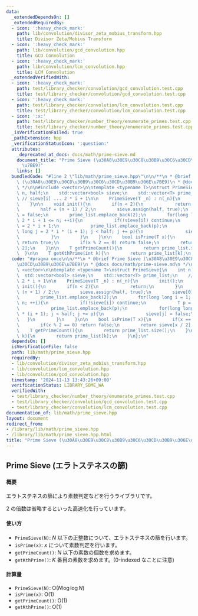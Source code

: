 ```yaml
---
data:
  _extendedDependsOn: []
  _extendedRequiredBy:
  - icon: ':heavy_check_mark:'
    path: lib/convolution/divisor_zeta_mobius_transform.hpp
    title: Divisor Zeta/Mobius Transform
  - icon: ':heavy_check_mark:'
    path: lib/convolution/gcd_convolution.hpp
    title: GCD Convolution
  - icon: ':heavy_check_mark:'
    path: lib/convolution/lcm_convolution.hpp
    title: LCM Convolution
  _extendedVerifiedWith:
  - icon: ':heavy_check_mark:'
    path: test/library_checker/convolution/gcd_convolution.test.cpp
    title: test/library_checker/convolution/gcd_convolution.test.cpp
  - icon: ':heavy_check_mark:'
    path: test/library_checker/convolution/lcm_convolution.test.cpp
    title: test/library_checker/convolution/lcm_convolution.test.cpp
  - icon: ':x:'
    path: test/library_checker/number_theory/enumerate_primes.test.cpp
    title: test/library_checker/number_theory/enumerate_primes.test.cpp
  _isVerificationFailed: true
  _pathExtension: hpp
  _verificationStatusIcon: ':question:'
  attributes:
    _deprecated_at_docs: docs/math/prime-sieve.md
    document_title: "Prime Sieve (\u30A8\u30E9\u30C8\u30B9\u30C6\u30CD\u30B9\u306E\
      \u7BE9)"
    links: []
  bundledCode: "#line 2 \"lib/math/prime_sieve.hpp\"\n\n/**\n * @brief Prime Sieve\
    \ (\u30A8\u30E9\u30C8\u30B9\u30C6\u30CD\u30B9\u306E\u7BE9)\n * @docs docs/math/prime-sieve.md\n\
    \ */\n\n#include <vector>\n\ntemplate <typename T>\nstruct PrimeSieve{\n    int\
    \ n, half;\n    std::vector<bool> sieve;\n    std::vector<T> prime_list;\n   \
    \ // sieve[i] ... 2 * i + 1\n\n    PrimeSieve(T _n) : n(_n){\n        init();\n\
    \    }\n\n    void init(){\n        if(n < 2){\n            return;\n        }\n\
    \        half = (n + 1) / 2;\n        sieve.assign(half, true);\n        sieve[0]\
    \ = false;\n        prime_list.emplace_back(2);\n        for(long long i = 1;\
    \ 2 * i + 1 <= n; ++i){\n            if(!sieve[i]) continue;\n            T p\
    \ = 2 * i + 1;\n            prime_list.emplace_back(p);\n            for(long\
    \ long j = 2 * i * (i + 1); j < half; j += p){\n                sieve[j] = false;\n\
    \            }\n        }\n    }\n\n    bool isPrime(T x){\n        if(x == 2)\
    \ return true;\n        if(x % 2 == 0) return false;\n        return sieve[x /\
    \ 2];\n    }\n\n    T getPrimeCount(){\n        return prime_list.size();\n  \
    \  }\n\n    T getKthPrime(int k){\n        return prime_list[k];\n    }\n};\n"
  code: "#pragma once\n\n/**\n * @brief Prime Sieve (\u30A8\u30E9\u30C8\u30B9\u30C6\
    \u30CD\u30B9\u306E\u7BE9)\n * @docs docs/math/prime-sieve.md\n */\n\n#include\
    \ <vector>\n\ntemplate <typename T>\nstruct PrimeSieve{\n    int n, half;\n  \
    \  std::vector<bool> sieve;\n    std::vector<T> prime_list;\n    // sieve[i] ...\
    \ 2 * i + 1\n\n    PrimeSieve(T _n) : n(_n){\n        init();\n    }\n\n    void\
    \ init(){\n        if(n < 2){\n            return;\n        }\n        half =\
    \ (n + 1) / 2;\n        sieve.assign(half, true);\n        sieve[0] = false;\n\
    \        prime_list.emplace_back(2);\n        for(long long i = 1; 2 * i + 1 <=\
    \ n; ++i){\n            if(!sieve[i]) continue;\n            T p = 2 * i + 1;\n\
    \            prime_list.emplace_back(p);\n            for(long long j = 2 * i\
    \ * (i + 1); j < half; j += p){\n                sieve[j] = false;\n         \
    \   }\n        }\n    }\n\n    bool isPrime(T x){\n        if(x == 2) return true;\n\
    \        if(x % 2 == 0) return false;\n        return sieve[x / 2];\n    }\n\n\
    \    T getPrimeCount(){\n        return prime_list.size();\n    }\n\n    T getKthPrime(int\
    \ k){\n        return prime_list[k];\n    }\n};\n"
  dependsOn: []
  isVerificationFile: false
  path: lib/math/prime_sieve.hpp
  requiredBy:
  - lib/convolution/divisor_zeta_mobius_transform.hpp
  - lib/convolution/lcm_convolution.hpp
  - lib/convolution/gcd_convolution.hpp
  timestamp: '2024-11-13 13:43:26+09:00'
  verificationStatus: LIBRARY_SOME_WA
  verifiedWith:
  - test/library_checker/number_theory/enumerate_primes.test.cpp
  - test/library_checker/convolution/gcd_convolution.test.cpp
  - test/library_checker/convolution/lcm_convolution.test.cpp
documentation_of: lib/math/prime_sieve.hpp
layout: document
redirect_from:
- /library/lib/math/prime_sieve.hpp
- /library/lib/math/prime_sieve.hpp.html
title: "Prime Sieve (\u30A8\u30E9\u30C8\u30B9\u30C6\u30CD\u30B9\u306E\u7BE9)"
---
```

## Prime Sieve (エラトステネスの篩)

#### 概要

エラトステネスの篩により素数判定などを行うライブラリです。

$2$ の倍数は省略するといった高速化を行っています。

#### 使い方

- `PrimeSieve(N)`: $N$ 以下の正整数について、エラトステネスの篩を行います。
- `isPrime(x)`: $x$ について素数判定を行います。
- `getPrimeCount()`: $N$ 以下の素数の個数を求めます。
- `getKthPrime()`: $K$ 番目の素数を求めます。(0-indexed なことに注意)

#### 計算量

- `PrimeSieve(N)`: $\mathrm{O}(N \log \log N)$
- `isPrime(x)`: $\mathrm{O}(1)$
- `getPrimeCount()`: $\mathrm{O}(1)$
- `getKthPrime()`: $\mathrm{O}(1)$